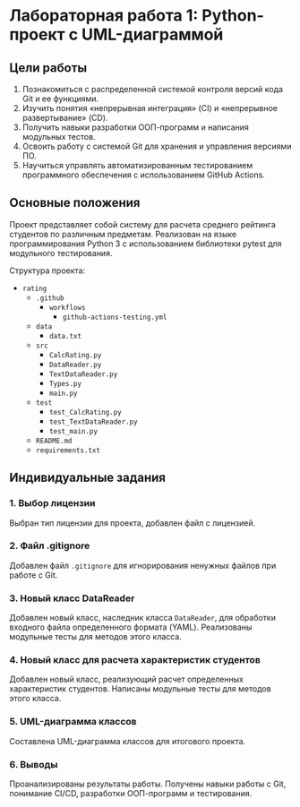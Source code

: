 # Лабораторная работа 1: Python-проект с UML-диаграммой

## Цели работы

1. Познакомиться c распределенной системой контроля версий кода Git и ее функциями.
2. Изучить понятия «непрерывная интеграция» (CI) и «непрерывное развертывание» (CD).
3. Получить навыки разработки ООП-программ и написания модульных тестов.
4. Освоить работу с системой Git для хранения и управления версиями ПО.
5. Научиться управлять автоматизированным тестированием программного обеспечения с использованием GitHub Actions.

## Основные положения

Проект представляет собой систему для расчета среднего рейтинга студентов по различным предметам. Реализован на языке программирования Python 3 с использованием библиотеки pytest для модульного тестирования.

Структура проекта:
- `rating`
  - `.github`
    - `workflows`
      - `github-actions-testing.yml`
  - `data`
    - `data.txt`
  - `src`
    - `CalcRating.py`
    - `DataReader.py`
    - `TextDataReader.py`
    - `Types.py`
    - `main.py`
  - `test`
    - `test_CalcRating.py`
    - `test_TextDataReader.py`
    - `test_main.py`
  - `README.md`
  - `requirements.txt`

## Индивидуальные задания

### 1. Выбор лицензии

Выбран тип лицензии для проекта, добавлен файл с лицензией.

### 2. Файл .gitignore

Добавлен файл `.gitignore` для игнорирования ненужных файлов при работе с Git.

### 3. Новый класс DataReader

Добавлен новый класс, наследник класса `DataReader`, для обработки входного файла определенного формата (YAML). Реализованы модульные тесты для методов этого класса.

### 4. Новый класс для расчета характеристик студентов

Добавлен новый класс, реализующий расчет определенных характеристик студентов. Написаны модульные тесты для методов этого класса.

### 5. UML-диаграмма классов

Составлена UML-диаграмма классов для итогового проекта.

### 6. Выводы

Проанализированы результаты работы. Получены навыки работы с Git, понимание CI/CD, разработки ООП-программ и тестирования. 

